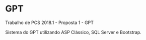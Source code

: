 # GPT
Trabalho de PCS 2018.1 - Proposta 1 - GPT

Sistema do GPT utilizando ASP Clássico, SQL Server e Bootstrap.

